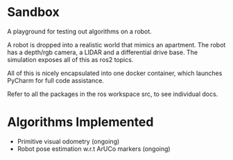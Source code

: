 # Sandbox
A playground for testing out algorithms on a robot.

A robot is dropped into a realistic world that mimics an apartment.
The robot has a depth/rgb camera, a LIDAR and a differential drive base.
The simulation exposes all of this as ros2 topics.

All of this is nicely encapsulated into one docker container, which launches PyCharm for full code assistance.

Refer to all the packages in the ros workspace src, to see individual docs.

# Algorithms Implemented
* Primitive visual odometry (ongoing)
* Robot pose estimation w.r.t ArUCo markers (ongoing)